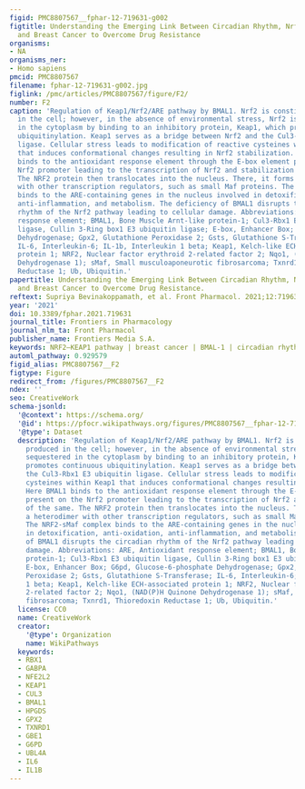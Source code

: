 ```yaml
---
figid: PMC8807567__fphar-12-719631-g002
figtitle: Understanding the Emerging Link Between Circadian Rhythm, Nrf2 Pathway,
  and Breast Cancer to Overcome Drug Resistance
organisms:
- NA
organisms_ner:
- Homo sapiens
pmcid: PMC8807567
filename: fphar-12-719631-g002.jpg
figlink: /pmc/articles/PMC8807567/figure/F2/
number: F2
caption: 'Regulation of Keap1/Nrf2/ARE pathway by BMAL1. Nrf2 is constitutively produced
  in the cell; however, in the absence of environmental stress, Nrf2 is sequestered
  in the cytoplasm by binding to an inhibitory protein, Keap1, which promotes continuous
  ubiquitinylation. Keap1 serves as a bridge between Nrf2 and the Cul3-Rbx1 E3 ubiquitin
  ligase. Cellular stress leads to modification of reactive cysteines within Keap1
  that induces conformational changes resulting in Nrf2 stabilization. Here BMAL1
  binds to the antioxidant response element through the E-box element present on the
  Nrf2 promoter leading to the transcription of Nrf2 and stabilization of the same.
  The NRF2 protein then translocates into the nucleus. There, it forms a heterodimer
  with other transcription regulators, such as small Maf proteins. The NRF2-sMaf complex
  binds to the ARE-containing genes in the nucleus involved in detoxification, anti-oxidation,
  anti-inflammation, and metabolism. The deficiency of BMAL1 disrupts the circadian
  rhythm of the Nrf2 pathway leading to cellular damage. Abbreviations: ARE, Antioxidant
  response element; BMAL1, Bone Muscle Arnt-like protein-1; Cul3-Rbx1 E3 ubiquitin
  ligase, Cullin 3-Ring box1 E3 ubiquitin ligase; E-box, Enhancer Box; G6pd, Glucose-6-phosphate
  Dehydrogenase; Gpx2, Glutathione Peroxidase 2; Gsts, Glutathione S-Transferase;
  IL-6, Interleukin-6; IL-1b, Interleukin 1 beta; Keap1, Kelch-like ECH-associated
  protein 1; NRF2, Nuclear factor erythroid 2-related factor 2; Nqo1, (NAD(P)H Quinone
  Dehydrogenase 1); sMaf, Small musculoaponeurotic fibrosarcoma; Txnrd1, Thioredoxin
  Reductase 1; Ub, Ubiquitin.'
papertitle: Understanding the Emerging Link Between Circadian Rhythm, Nrf2 Pathway,
  and Breast Cancer to Overcome Drug Resistance.
reftext: Supriya Bevinakoppamath, et al. Front Pharmacol. 2021;12:719631.
year: '2021'
doi: 10.3389/fphar.2021.719631
journal_title: Frontiers in Pharmacology
journal_nlm_ta: Front Pharmacol
publisher_name: Frontiers Media S.A.
keywords: NRF2–KEAP1 pathway | breast cancer | BMAL-1 | circadian rhythm | chemoresistance
automl_pathway: 0.929579
figid_alias: PMC8807567__F2
figtype: Figure
redirect_from: /figures/PMC8807567__F2
ndex: ''
seo: CreativeWork
schema-jsonld:
  '@context': https://schema.org/
  '@id': https://pfocr.wikipathways.org/figures/PMC8807567__fphar-12-719631-g002.html
  '@type': Dataset
  description: 'Regulation of Keap1/Nrf2/ARE pathway by BMAL1. Nrf2 is constitutively
    produced in the cell; however, in the absence of environmental stress, Nrf2 is
    sequestered in the cytoplasm by binding to an inhibitory protein, Keap1, which
    promotes continuous ubiquitinylation. Keap1 serves as a bridge between Nrf2 and
    the Cul3-Rbx1 E3 ubiquitin ligase. Cellular stress leads to modification of reactive
    cysteines within Keap1 that induces conformational changes resulting in Nrf2 stabilization.
    Here BMAL1 binds to the antioxidant response element through the E-box element
    present on the Nrf2 promoter leading to the transcription of Nrf2 and stabilization
    of the same. The NRF2 protein then translocates into the nucleus. There, it forms
    a heterodimer with other transcription regulators, such as small Maf proteins.
    The NRF2-sMaf complex binds to the ARE-containing genes in the nucleus involved
    in detoxification, anti-oxidation, anti-inflammation, and metabolism. The deficiency
    of BMAL1 disrupts the circadian rhythm of the Nrf2 pathway leading to cellular
    damage. Abbreviations: ARE, Antioxidant response element; BMAL1, Bone Muscle Arnt-like
    protein-1; Cul3-Rbx1 E3 ubiquitin ligase, Cullin 3-Ring box1 E3 ubiquitin ligase;
    E-box, Enhancer Box; G6pd, Glucose-6-phosphate Dehydrogenase; Gpx2, Glutathione
    Peroxidase 2; Gsts, Glutathione S-Transferase; IL-6, Interleukin-6; IL-1b, Interleukin
    1 beta; Keap1, Kelch-like ECH-associated protein 1; NRF2, Nuclear factor erythroid
    2-related factor 2; Nqo1, (NAD(P)H Quinone Dehydrogenase 1); sMaf, Small musculoaponeurotic
    fibrosarcoma; Txnrd1, Thioredoxin Reductase 1; Ub, Ubiquitin.'
  license: CC0
  name: CreativeWork
  creator:
    '@type': Organization
    name: WikiPathways
  keywords:
  - RBX1
  - GABPA
  - NFE2L2
  - KEAP1
  - CUL3
  - BMAL1
  - HPGDS
  - GPX2
  - TXNRD1
  - GBE1
  - G6PD
  - UBL4A
  - IL6
  - IL1B
---
```

